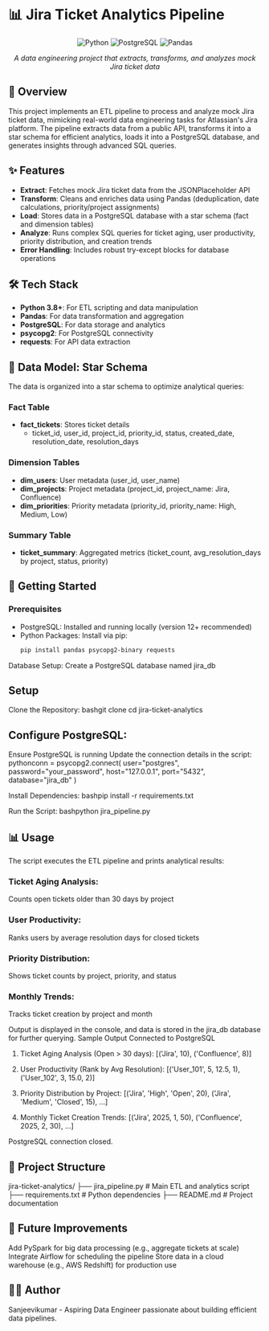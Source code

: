 # 📊 Jira Ticket Analytics Pipeline

<div align="center">

![Python](https://img.shields.io/badge/Python-3.8+-blue?style=for-the-badge&logo=python&logoColor=white)
![PostgreSQL](https://img.shields.io/badge/PostgreSQL-12+-336791?style=for-the-badge&logo=postgresql&logoColor=white)
![Pandas](https://img.shields.io/badge/Pandas-1.0+-150458?style=for-the-badge&logo=pandas&logoColor=white)

*A data engineering project that extracts, transforms, and analyzes mock Jira ticket data*

</div>

## 🌟 Overview

This project implements an ETL pipeline to process and analyze mock Jira ticket data, mimicking real-world data engineering tasks for Atlassian's Jira platform. The pipeline extracts data from a public API, transforms it into a star schema for efficient analytics, loads it into a PostgreSQL database, and generates insights through advanced SQL queries.

## ✨ Features

- **Extract**: Fetches mock Jira ticket data from the JSONPlaceholder API
- **Transform**: Cleans and enriches data using Pandas (deduplication, date calculations, priority/project assignments)
- **Load**: Stores data in a PostgreSQL database with a star schema (fact and dimension tables)
- **Analyze**: Runs complex SQL queries for ticket aging, user productivity, priority distribution, and creation trends
- **Error Handling**: Includes robust try-except blocks for database operations

## 🛠️ Tech Stack

- **Python 3.8+**: For ETL scripting and data manipulation
- **Pandas**: For data transformation and aggregation
- **PostgreSQL**: For data storage and analytics
- **psycopg2**: For PostgreSQL connectivity
- **requests**: For API data extraction

## 📐 Data Model: Star Schema

The data is organized into a star schema to optimize analytical queries:

### Fact Table
- **fact_tickets**: Stores ticket details
  - ticket_id, user_id, project_id, priority_id, status, created_date, resolution_date, resolution_days

### Dimension Tables
- **dim_users**: User metadata (user_id, user_name)
- **dim_projects**: Project metadata (project_id, project_name: Jira, Confluence)
- **dim_priorities**: Priority metadata (priority_id, priority_name: High, Medium, Low)

### Summary Table
- **ticket_summary**: Aggregated metrics (ticket_count, avg_resolution_days by project, status, priority)

## 🚀 Getting Started

### Prerequisites

- PostgreSQL: Installed and running locally (version 12+ recommended)
- Python Packages: Install via pip:
  ```bash
  pip install pandas psycopg2-binary requests
Database Setup: Create a PostgreSQL database named jira_db

## Setup

Clone the Repository:
bashgit clone <repository-url>
cd jira-ticket-analytics

## Configure PostgreSQL:

Ensure PostgreSQL is running
Update the connection details in the script:
pythonconn = psycopg2.connect(
    user="postgres",
    password="your_password",
    host="127.0.0.1",
    port="5432",
    database="jira_db"
)



Install Dependencies:
bashpip install -r requirements.txt

Run the Script:
bashpython jira_pipeline.py


## 📊 Usage
The script executes the ETL pipeline and prints analytical results:

### Ticket Aging Analysis:
Counts open tickets older than 30 days by project
### User Productivity: 
Ranks users by average resolution days for closed tickets
### Priority Distribution:
Shows ticket counts by project, priority, and status
### Monthly Trends:
Tracks ticket creation by project and month

Output is displayed in the console, and data is stored in the jira_db database for further querying.
Sample Output
Connected to PostgreSQL

1. Ticket Aging Analysis (Open > 30 days):
[('Jira', 10), ('Confluence', 8)]

2. User Productivity (Rank by Avg Resolution):
[('User_101', 5, 12.5, 1), ('User_102', 3, 15.0, 2)]

3. Priority Distribution by Project:
[('Jira', 'High', 'Open', 20), ('Jira', 'Medium', 'Closed', 15), ...]

4. Monthly Ticket Creation Trends:
[('Jira', 2025, 1, 50), ('Confluence', 2025, 2, 30), ...]

PostgreSQL connection closed.

## 📁 Project Structure
jira-ticket-analytics/
├── jira_pipeline.py      # Main ETL and analytics script
├── requirements.txt      # Python dependencies
├── README.md            # Project documentation

## 🔮 Future Improvements

Add PySpark for big data processing (e.g., aggregate tickets at scale)
Integrate Airflow for scheduling the pipeline
Store data in a cloud warehouse (e.g., AWS Redshift) for production use

## 👨‍💻 Author
Sanjeevikumar - Aspiring Data Engineer passionate about building efficient data pipelines.
